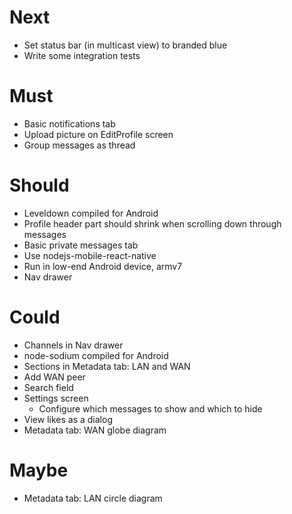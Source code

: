 # Next

- Set status bar (in multicast view) to branded blue
- Write some integration tests

# Must

- Basic notifications tab
- Upload picture on EditProfile screen
- Group messages as thread

# Should

- Leveldown compiled for Android
- Profile header part should shrink when scrolling down through messages
- Basic private messages tab
- Use nodejs-mobile-react-native
- Run in low-end Android device, armv7
- Nav drawer

# Could

- Channels in Nav drawer
- node-sodium compiled for Android
- Sections in Metadata tab: LAN and WAN
- Add WAN peer
- Search field
- Settings screen
  - Configure which messages to show and which to hide
- View likes as a dialog
- Metadata tab: WAN globe diagram

# Maybe

- Metadata tab: LAN circle diagram

